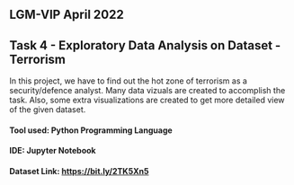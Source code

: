 ## LGM-VIP April 2022
## Task 4 - Exploratory Data Analysis on Dataset - Terrorism

In this project, we have to find out the hot zone of terrorism as a security/defence analyst.
Many data vizuals are created to accomplish the task. Also, some extra visualizations are created to get more detailed view of the given dataset. 
 
#### Tool used: Python Programming Language
#### IDE: Jupyter Notebook
#### Dataset Link: https://bit.ly/2TK5Xn5
